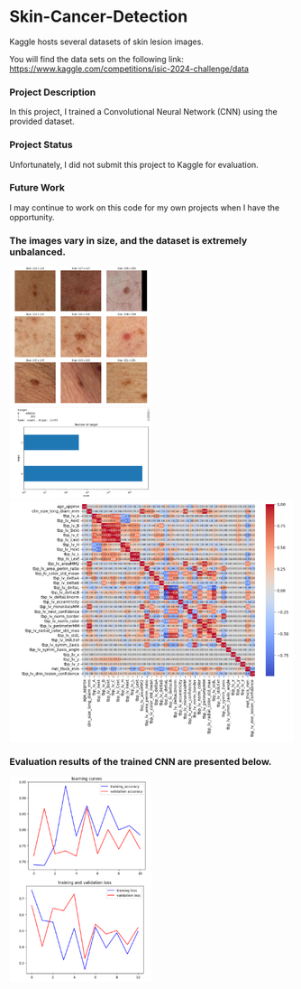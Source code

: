 # Skin-Cancer-Detection


Kaggle hosts several datasets of skin lesion images.

You will find the data sets on the following link: https://www.kaggle.com/competitions/isic-2024-challenge/data


### Project Description
In this project, I trained a Convolutional Neural Network (CNN) using the provided dataset.


### Project Status
Unfortunately, I did not submit this project to Kaggle for evaluation.


### Future Work
I may continue to work on this code for my own projects when I have the opportunity.


### The images vary in size, and the dataset is extremely unbalanced. 

<img src="images/img9.png" width="50%">


<img src="images/diagram.png" width="50%">

<img src="images/corr_matrix.png">


### Evaluation results of the trained CNN are presented below.

<img src="/images/evaluation.png" width="50%">
